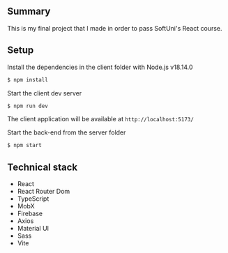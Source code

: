 ## Summary

This is my final project that I made in order to pass SoftUni's React course.

## Setup

Install the dependencies in the client folder with Node.js v18.14.0

```bash
$ npm install
```

Start the client dev server

```bash
$ npm run dev
```

The client application will be available at `http://localhost:5173/`

Start the back-end from the server folder

```bash
$ npm start
```

## Technical stack

-   React
-   React Router Dom
-   TypeScript
-   MobX
-   Firebase
-   Axios
-   Material UI
-   Sass
-   Vite
